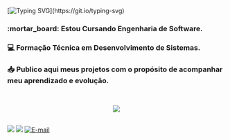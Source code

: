 [![Typing SVG](https://readme-typing-svg.demolab.com?font=Lato&size=28&color=946552&center=true&vCenter=true&&width=900&lines=Olá,+seja+bem+vindo(a)+ao+meu+perfil+do+GitHub!;Eu+me+chamo+Frank+Novitch!)](https://git.io/typing-svg)


<h3>:mortar_board: Estou Cursando Engenharia de Software. <h3>
<h3>💻  Formação Técnica em Desenvolvimento de Sistemas.</h3>
<h3>📥  Publico aqui meus projetos com o propósito de acompanhar meu aprendizado e evolução.</h3>
<br>
<p align="center">
  <a href="https://skillicons.dev">
    <img src="https://skillicons.dev/icons?i=html,css,tailwind,js,ts,react,figma,git" />
  </a>
</p>

##

<div> 
  <a href="https://www.instagram.com/franknvth/" target="_blank"><img src="https://img.shields.io/badge/-Instagram-%23E4405F?style=for-the-badge&logo=instagram&logoColor=white" target="_blank"></a>  
  <a href="https://www.linkedin.com/in/franknovitch/" target="_blank"><img src="https://img.shields.io/badge/-LinkedIn-%230077B5?style=for-the-badge&logo=linkedin&logoColor=white" target="_blank"></a>
  <a href="mailto:franknovitch@gmail.com"><img title="E-mail" src="https://img.shields.io/badge/-Gmail-%23333?style=for-the-badge&logo=gmail&logoColor=white &logoColor=white" target="_blank"/></a>
 
</div>


  
